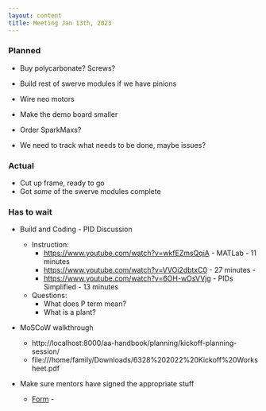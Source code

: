 ```yaml
---
layout: content
title: Meeting Jan 13th, 2023
---
```



### Planned

* Buy polycarbonate? Screws? 

   
* Build rest of swerve modules if we have pinions
* Wire neo motors
* Make the demo board smaller
* Order SparkMaxs?

* We need to track what needs to be done, maybe issues?

### Actual

* Cut up frame, ready to go
* Got *some* of the swerve modules complete


### Has to wait
* Build and Coding - PID Discussion
    * Instruction:
        * https://www.youtube.com/watch?v=wkfEZmsQqiA - MATLab - 11 minutes
        * https://www.youtube.com/watch?v=VVOi2dbtxC0 - 27 minutes - 
        * https://www.youtube.com/watch?v=6OH-wOsVVjg - PIDs Simplified - 13 minutes        
    * Questions: 
        * What does P term mean?            
        * What is a plant?

* MoSCoW walkthrough 
    * http://localhost:8000/aa-handbook/planning/kickoff-planning-session/
    * file:///home/family/Downloads/6328%202022%20Kickoff%20Worksheet.pdf
* Make sure mentors have signed the appropriate stuff
    * [Form](https://503ff.sharepoint.com/pr/_layouts/15/guestaccess.aspx?guestaccesstoken=Jj6WX0L6sNMrB0jhEEq%2fbKLhteC6RpnbMrAjxoHUx%2bM%3d&docid=1_1a3fa10f8d1a245bf871b6c5490b02836&wdFormId=%7B28189676%2DC8D5%2D4478%2DB0A5%2D0D5B859561F6%7D) - 
